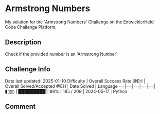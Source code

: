 # Armstrong Numbers

My solution for the ['Armstrong Numbers' Challenge](https://platform.entwicklerheld.de/challenge/armstrong-numbers) on the [EntwicklerHeld](https://platform.entwicklerheld.de/) Code Challenge Platform.

## Description
Check if the provided number is an 'Armstrong Number'

## Challenge Info
Data last updated: 2025-01-10
Difficulty | Overall Success Rate @EH | Overall Solved/Accepted @EH | Date Solved | Language
---|---|---|---|---|
▮▯▯▯ | █████████░ 89% | 185 / 209 | 2024-05-17 | Python

## Comment
